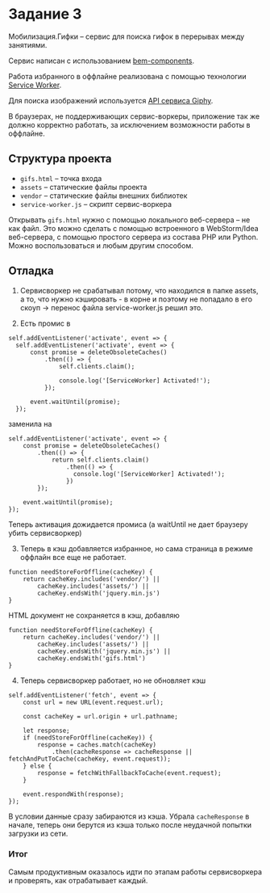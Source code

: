 # Задание 3

Мобилизация.Гифки – сервис для поиска гифок в перерывах между занятиями.

Сервис написан с использованием [bem-components](https://ru.bem.info/platform/libs/bem-components/5.0.0/).

Работа избранного в оффлайне реализована с помощью технологии [Service Worker](https://developer.mozilla.org/ru/docs/Web/API/Service_Worker_API/Using_Service_Workers).

Для поиска изображений используется [API сервиса Giphy](https://github.com/Giphy/GiphyAPI).

В браузерах, не поддерживающих сервис-воркеры, приложение так же должно корректно работать,
за исключением возможности работы в оффлайне.

## Структура проекта

  * `gifs.html` – точка входа
  * `assets` – статические файлы проекта
  * `vendor` –  статические файлы внешних библиотек
  * `service-worker.js` – скрипт сервис-воркера

Открывать `gifs.html` нужно с помощью локального веб-сервера – не как файл.
Это можно сделать с помощью встроенного в WebStorm/Idea веб-сервера, с помощью простого сервера
из состава PHP или Python. Можно воспользоваться и любым другим способом.

## Отладка

1. Сервисворкер не срабатывал потому, что находился в папке assets, а то, что нужно кэшировать - в корне и поэтому не попадало в его скоуп -> перенос файла service-worker.js решил это.

2. Есть промис в

```
self.addEventListener('activate', event => {
  self.addEventListener('activate', event => {
      const promise = deleteObsoleteCaches()
          .then(() => {
              self.clients.claim();

              console.log('[ServiceWorker] Activated!');
          });

      event.waitUntil(promise);
  });
```
заменила на
```
self.addEventListener('activate', event => {
    const promise = deleteObsoleteCaches()
        .then(() => {
            return self.clients.claim()
                .then(() => {
                  console.log('[ServiceWorker] Activated!');
                })
        });

    event.waitUntil(promise);
});
```
Теперь активация дожидается промиса (а waitUntil не дает браузеру убить сервисворкер)

3. Теперь в кэш добавляется избранное, но сама страница в режиме оффлайн все еще не работает.
```
function needStoreForOffline(cacheKey) {
    return cacheKey.includes('vendor/') ||
        cacheKey.includes('assets/') ||
        cacheKey.endsWith('jquery.min.js')
}
```
HTML документ не сохраняется в кэш, добавляю
```
function needStoreForOffline(cacheKey) {
    return cacheKey.includes('vendor/') ||
        cacheKey.includes('assets/') ||
        cacheKey.endsWith('jquery.min.js') ||
        cacheKey.endsWith('gifs.html')
}
```

4. Теперь сервисворкер работает, но не обновляет кэш

```
self.addEventListener('fetch', event => {
    const url = new URL(event.request.url);

    const cacheKey = url.origin + url.pathname;

    let response;
    if (needStoreForOffline(cacheKey)) {
        response = caches.match(cacheKey)
            .then(cacheResponse => cacheResponse || fetchAndPutToCache(cacheKey, event.request));
    } else {
        response = fetchWithFallbackToCache(event.request);
    }

    event.respondWith(response);
});
```

В условии данные сразу забираются из кэша. Убрала `cacheResponse` в начале, теперь они берутся из кэша только после неудачной попытки загрузки из сети.

### Итог
Самым продуктивным оказалось идти по этапам работы сервисворкера и проверять, как отрабатывает каждый. 
